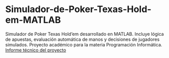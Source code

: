 # Simulador-de-Poker-Texas-Hold-em-MATLAB
Simulador de Poker Texas Hold’em desarrollado en MATLAB. Incluye lógica de apuestas, evaluación automática de manos y decisiones de jugadores simulados. Proyecto académico para la materia Programación Informática.
[Informe técnico del proyecto](./InformePokerTexas.pdf)



